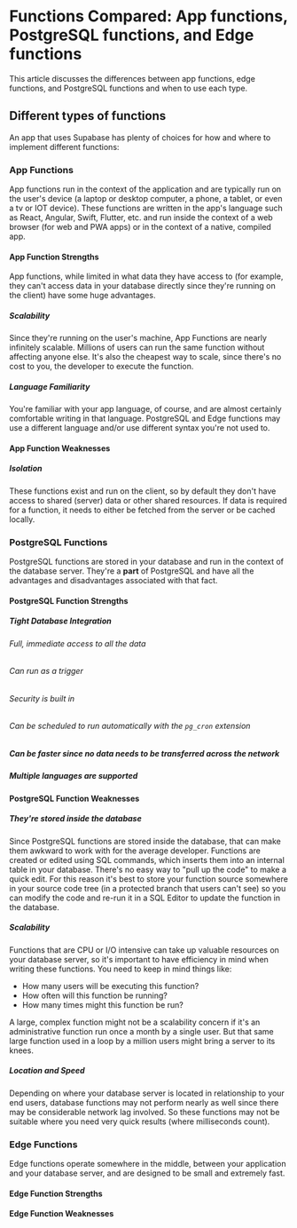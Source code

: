 # Functions Compared: App functions, PostgreSQL functions, and Edge functions
This article discusses the differences between app functions, edge functions, and PostgreSQL functions and when to use each type.

## Different types of functions
An app that uses Supabase has plenty of choices for how and where to implement different functions:

### App Functions
App functions run in the context of the application and are typically run on the user's device (a laptop or desktop computer, a phone, a tablet, or even a tv or IOT device).  These functions are written in the app's language such as React, Angular, Swift, Flutter, etc. and run inside the context of a web browser (for web and PWA apps) or in the context of a native, compiled app.

#### App Function Strengths
App functions, while limited in what data they have access to (for example, they can't access data in your database directly since they're running on the client) have some huge advantages.

##### Scalability
Since they're running on the user's machine, App Functions are nearly infinitely scalable.  Millions of users can run the same function without affecting anyone else.  It's also the cheapest way to scale, since there's no cost to you, the developer to execute the function.

##### Language Familiarity
You're familiar with your app language, of course, and are almost certainly comfortable writing in that language.  PostgreSQL and Edge functions may use a different language and/or use different syntax you're not used to.

#### App Function Weaknesses

##### Isolation
These functions exist and run on the client, so by default they don't have access to shared (server) data or other shared resources.  If data is required for a function, it needs to either be fetched from the server or be cached locally.

### PostgreSQL Functions
PostgreSQL functions are stored in your database and run in the context of the database server.  They're a **part** of PostgreSQL and have all the advantages and disadvantages associated with that fact.

#### PostgreSQL Function Strengths

##### Tight Database Integration
###### Full, immediate access to all the data
###### Can run as a trigger
###### Security is built in
###### Can be scheduled to run automatically with the `pg_cron` extension

##### Can be faster since no data needs to be transferred across the network
##### Multiple languages are supported

#### PostgreSQL Function Weaknesses

##### They're stored inside the database
Since PostgreSQL functions are stored inside the database, that can make them awkward to work with for the average developer.  Functions are created or edited using SQL commands, which inserts them into an internal table in your database.  There's no easy way to "pull up the code" to make a quick edit.  For this reason it's best to store your function source somewhere in your source code tree (in a protected branch that users can't see) so you can modify the code and re-run it in a SQL Editor to update the function in the database.

##### Scalability
Functions that are CPU or I/O intensive can take up valuable resources on your database server, so it's important to have efficiency in mind when writing these functions.  You need to keep in mind things like:

- How many users will be executing this function?
- How often will this function be running?
- How many times might this function be run?

A large, complex function might not be a scalability concern if it's an administrative function run once a month by a single user.  But that same large function used in a loop by a million users might bring a server to its knees.

##### Location and Speed
Depending on where your database server is located in relationship to your end users, database functions may not perform nearly as well since there may be considerable network lag involved.  So these functions may not be suitable where you need very quick results (where milliseconds count).

### Edge Functions
Edge functions operate somewhere in the middle, between your application and your database server, and are designed to be small and extremely fast.

#### Edge Function Strengths
#### Edge Function Weaknesses

